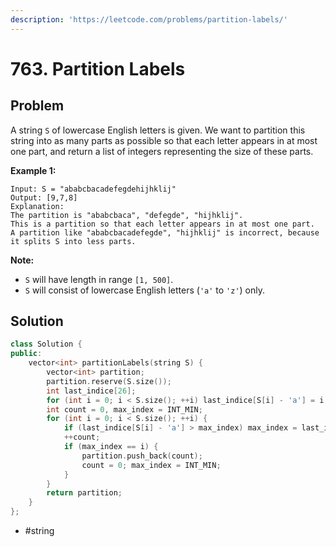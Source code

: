```yaml
---
description: 'https://leetcode.com/problems/partition-labels/'
---
```


# 763. Partition Labels

## Problem

A string `S` of lowercase English letters is given. We want to partition this string into as many parts as possible so that each letter appears in at most one part, and return a list of integers representing the size of these parts.

**Example 1:**

```text
Input: S = "ababcbacadefegdehijhklij"
Output: [9,7,8]
Explanation:
The partition is "ababcbaca", "defegde", "hijhklij".
This is a partition so that each letter appears in at most one part.
A partition like "ababcbacadefegde", "hijhklij" is incorrect, because it splits S into less parts.
```

**Note:**

* `S` will have length in range `[1, 500]`.
* `S` will consist of lowercase English letters \(`'a'` to `'z'`\) only.

## Solution

```cpp
class Solution {
public:
    vector<int> partitionLabels(string S) {
        vector<int> partition;
        partition.reserve(S.size());
        int last_indice[26];
        for (int i = 0; i < S.size(); ++i) last_indice[S[i] - 'a'] = i;
        int count = 0, max_index = INT_MIN;
        for (int i = 0; i < S.size(); ++i) {
            if (last_indice[S[i] - 'a'] > max_index) max_index = last_indice[S[i] - 'a'];
            ++count;
            if (max_index == i) {
                partition.push_back(count);
                count = 0; max_index = INT_MIN;
            }
        }
        return partition;   
    }
};
```

* \#string

